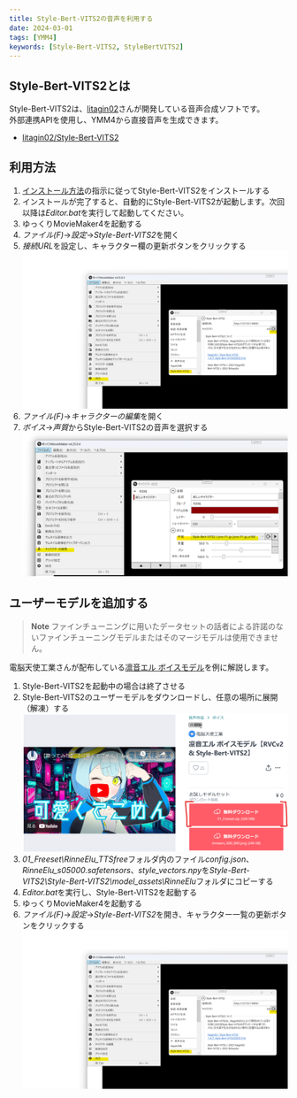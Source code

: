 ```yaml
---
title: Style-Bert-VITS2の音声を利用する
date: 2024-03-01
tags: [YMM4]
keywords: [Style-Bert-VITS2, StyleBertVITS2]
---
```

## Style-Bert-VITS2とは
Style-Bert-VITS2は、[litagin02](https://github.com/litagin02)さんが開発している音声合成ソフトです。  
外部連携APIを使用し、YMM4から直接音声を生成できます。  
- [litagin02/Style-Bert-VITS2](https://github.com/litagin02/Style-Bert-VITS2)

## 利用方法
1. [インストール方法](https://github.com/litagin02/Style-Bert-VITS2?tab=readme-ov-file#%E3%82%A4%E3%83%B3%E3%82%B9%E3%83%88%E3%83%BC%E3%83%AB)の指示に従ってStyle-Bert-VITS2をインストールする
1. インストールが完了すると、自動的にStyle-Bert-VITS2が起動します。次回以降は*Editor.bat*を実行して起動してください。
1. ゆっくりMovieMaker4を起動する
1. *ファイル(F)*→*設定*→*Style-Bert-VITS2*を開く
1. *接続URL*を設定し、キャラクター欄の更新ボタンをクリックする
![スクリーンショット](Style-Bert-VITS2_1651.png)
1. *ファイル(F)*→*キャラクターの編集*を開く
1. *ボイス*→*声質*からStyle-Bert-VITS2の音声を選択する
![スクリーンショット](Style-Bert-VITS2_1844.png)

## ユーザーモデルを追加する

> **Note**
> ファインチューニングに用いたデータセットの話者による許諾のないファインチューニングモデルまたはそのマージモデルは使用できません。

電脳天使工業さんが配布している[凛音エル ボイスモデル](https://booth.pm/ja/items/5475738)を例に解説します。

1. Style-Bert-VITS2を起動中の場合は終了させる
1. Style-Bert-VITS2のユーザーモデルをダウンロードし、任意の場所に展開（解凍）する
![スクリーンショット](Style-Bert-VITS2_2413.png)
1. *01_Freeset\RinneElu_TTSfree*フォルダ内のファイル*config.json*、*RinneElu_s05000.safetensors*、*style_vectors.npy*を*Style-Bert-VITS2\Style-Bert-VITS2\model_assets\RinneElu*フォルダにコピーする
1. *Editor.bat*を実行し、Style-Bert-VITS2を起動する
1. ゆっくりMovieMaker4を起動する
1. *ファイル(F)*→*設定*→*Style-Bert-VITS2*を開き、キャラクター一覧の更新ボタンをクリックする
![スクリーンショット](Style-Bert-VITS2_1651.png)